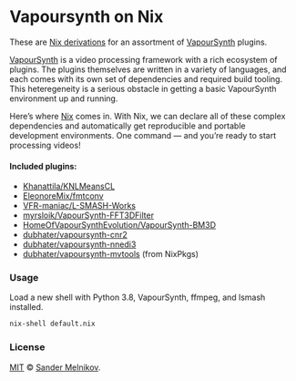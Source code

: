 # Vapoursynth on Nix

These are [Nix derivations][nix] for an assortment of [VapourSynth][vapoursynth] plugins.

[VapourSynth][vapoursynth] is a video processing framework with a rich ecosystem of plugins. The plugins themselves are written in a variety of languages, and each comes with its own set of dependencies and required build tooling. This heteregeneity is a serious obstacle in getting a basic VapourSynth environment up and running.

Here’s where [Nix][nix] comes in. With Nix, we can declare all of these complex dependencies and automatically get reproducible and portable development environments. One command — and you’re ready to start processing videos!

#### Included plugins:

- [Khanattila/KNLMeansCL](https://github.com/Khanattila/KNLMeansCL)
- [EleonoreMix/fmtconv](https://github.com/EleonoreMizo/fmtconv)
- [VFR-maniac/L-SMASH-Works](https://github.com/VFR-maniac/L-SMASH-Works/tree/master/VapourSynth)
- [myrsloik/VapourSynth-FFT3DFilter](https://github.com/myrsloik/VapourSynth-FFT3DFilter)
- [HomeOfVapourSynthEvolution/VapourSynth-BM3D](https://github.com/HomeOfVapourSynthEvolution/VapourSynth-BM3D)
- [dubhater/vapoursynth-cnr2](https://github.com/dubhater/vapoursynth-cnr2)
- [dubhater/vapoursynth-nnedi3](https://github.com/dubhater/vapoursynth-nnedi3)
- [dubhater/vapoursynth-mvtools](https://github.com/dubhater/vapoursynth-mvtools) (from NixPkgs)


### Usage

Load a new shell with Python 3.8, VapourSynth, ffmpeg, and lsmash installed.

```sh
nix-shell default.nix
```


### License

[MIT][license-url] © [Sander Melnikov][maintainer-url].


[nix]: https://nixos.org/
[vapoursynth]: https://github.com/vapoursynth/vapoursynth
[maintainer-url]: https://github.com/sandydoo
[license-url]: https://github.com/sandydoo/vapoursynth-on-nix/blob/main/LICENSE
